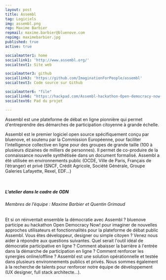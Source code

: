 ```yaml
---
layout: post
title: Assembl
tag: Logiciels
img: assembl.png
rep: Maxime Barbier
repmail: maxime.barbier@bluenove.com
repimg: maximebarbier.jpg
published: true
active: true

socialmatter1: home
sociallink1: 'http://www.assembl.org/'
socialtext1: Site web

socialmatter3: github
sociallink3: 'https://github.com/ImaginationForPeople/assembl'
socialtext3: Code source sur Github

socialmatter6: "file"
sociallink6: "https://hackpad.com/Assembl-hackathon-Open-democracy-now-10-11-juin-2016-vZ77mczr8VE"
socialtext6: Pad du projet

---
```


Assembl est une plateforme de débat en ligne pionnière qui permet d'entreprendre des démarches de participation citoyenne à grande échelle.

Assembl est le premier logiciel open source spécifiquement conçu par bluenove, et soutenu par la Commission Européenne, pour faciliter l’intelligence collective en ligne pour des groupes de grande taille (100 à plusieurs dizaines de milliers de personnes). Il permet de co-produire de la connaissance nouvelle synthétisée dans un document formalisé. Assembl a été utilisée en environnements public (OCDE, Ville de Paris, Français de l’étranger) et privé (SNCF, Crédit Agricole, Société Générale, Groupe Galeries Lafayette, Rexel, EDF…)

<br>



##### L'atelier dans le cadre de ODN

###### Membres de l’équipe : Maxime Barbier et Quentin Grimaud
Et si on réinventait ensemble la démocratie avec Assembl ? bluenove participe au hackathon Open Democracy Now! pour imaginer de nouvelles approches utilisateurs et fonctionnalités pour la plateforme de débat public Assembl. Vous êtes développeur, designer ou simple citoyen ? Venez nous aider à répondre aux questions suivantes. Quel serait l'outil idéal de démocratie participative en ligne ? Comment abaisser la barrière à l'entrée dans la démarche de participation en ligne ? Comment renforcer les synergies online/offline ? Assembl est une solution opérationnelle et testée dans plusieurs environnements publics et privés. Nous sommes également à la recherche de talents pour renforcer notre équipe de développement (UX designer, full stack architecte...).
